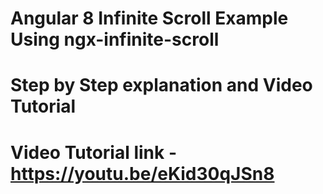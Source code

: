 # Angular 8 Infinite Scroll Example Using ngx-infinite-scroll
# Step by Step explanation and Video Tutorial 
# Video Tutorial link - https://youtu.be/eKid30qJSn8
